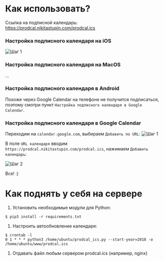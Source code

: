# Как использовать?

Ссылка на подписной календарь: https://prodcal.nikitastupin.com/prodcal.ics

### Настройка подписного календаря на iOS
![Шаг 1](doc/iphone-guide.jpg)

### Настройка подписного календаря на MacOS
...

### Настройка подписного календаря в Android

Похоже через Google Calendar на телефоне не получится подписаться, поэтому смотри пункт `Настройка подписного календаря в Google Calendar`.

### Настройка подписного календаря в Google Calendar

Переходим на `calendar.google.com`, выбираем `Добавить по URL`:
![Шаг 1](doc/google_calendar_step_1.png)

В поле `URL календаря` вводим `https://prodcal.nikitastupin.com/prodcal.ics`, нажимаем `Добавить календарь`:

![Шаг 2](doc/google_calendar_step_2.png)

Все! :)

# Как поднять у себя на сервере
1. Установить необходимые модули для Python:
```
$ pip3 install -r requirements.txt
```
1. Настроить автообновление календаря:
```
$ crontab -l
0 1 * * * python3 /home/ubuntu/prodcal_ics.py --start-year=2018 -o /home/ubuntu/www/prodcal.ics
```
1. Отдавать файл любым сервером prodcal.ics (например, nginx)
